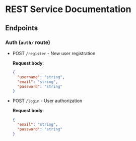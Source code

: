 # REST Service Documentation

## Endpoints

### Auth (`auth/` route)

- POST `/register` - New user registration

  **Request body**:

  ```json
  {
    "username": "string",
    "email": "string",
    "password": "string"
  }
  ```

- POST `/login` - User authorization

  **Request body**:

  ```json
  {
    "email": "string",
    "password": "string"
  }
  ```
